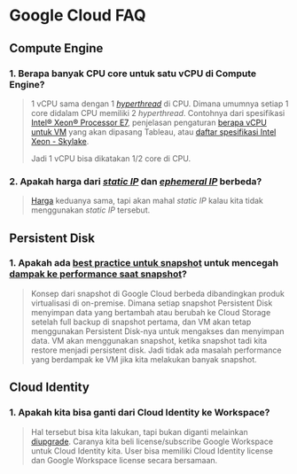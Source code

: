 # Google Cloud FAQ
## Compute Engine
### 1. Berapa banyak CPU core untuk satu vCPU di Compute Engine?
  > 1 vCPU sama dengan 1 _[hyperthread](https://www.youtube.com/watch?v=lrT9Bl0MCXQ)_ di CPU. Dimana umumnya setiap 1 core didalam CPU memiliki 2 _hyperthread_. Contohnya dari spesifikasi [Intel® Xeon® Processor E7](https://ark.intel.com/content/www/us/en/ark/products/93806/intel-xeon-processor-e74850-v4-40m-cache-2-10-ghz.html), penjelasan pengaturan [berapa vCPU untuk VM](https://help.tableau.com/current/server/en-us/ts_gcp_virtual_machine_selection.htm) yang akan dipasang Tableau, atau [daftar spesifikasi Intel Xeon - Skylake](https://en.wikipedia.org/wiki/List_of_Intel_Skylake-based_Xeon_microprocessors).
  > 
  > Jadi 1 vCPU bisa dikatakan 1/2 core di CPU.

### 2. Apakah harga dari *[static IP](https://cloud.google.com/compute/docs/ip-addresses#reservedaddress)* dan *[ephemeral IP](https://cloud.google.com/compute/docs/ip-addresses#ephemeraladdress)* berbeda?
  > [Harga](https://cloud.google.com/vpc/network-pricing) keduanya sama, tapi akan mahal _static IP_ kalau kita tidak menggunakan _static IP_ tersebut.

## Persistent Disk
### 1. Apakah ada [best practice untuk snapshot](https://cloud.google.com/compute/docs/disks/snapshot-best-practices) untuk mencegah [dampak ke performance saat snapshot](https://4sysops.com/archives/performance-impact-of-snapshots-in-vmware-vsphere-7/)?
  > Konsep dari snapshot di Google Cloud berbeda dibandingkan produk virtualisasi di on-premise. Dimana setiap snapshot Persistent Disk menyimpan data yang bertambah atau berubah ke Cloud Storage setelah full backup di snapshot pertama, dan VM akan tetap menggunakan Persistent Disk-nya untuk mengakses dan menyimpan data. VM akan menggunakan snapshot, ketika snapshot tadi kita restore menjadi persistent disk. Jadi tidak ada masalah performance yang berdampak ke VM jika kita melakukan banyak snapshot.

## Cloud Identity
### 1. Apakah kita bisa ganti dari Cloud Identity ke Workspace?
  > Hal tersebut bisa kita lakukan, tapi bukan diganti melainkan [diupgrade](https://support.google.com/cloudidentity/answer/7668760#zippy=%2Ccloud-identity-and-google-workspace). Caranya kita beli license/subscribe Google Workspace untuk Cloud Identity kita. User bisa memiliki Cloud Identity license dan Google Workspace license secara bersamaan.
